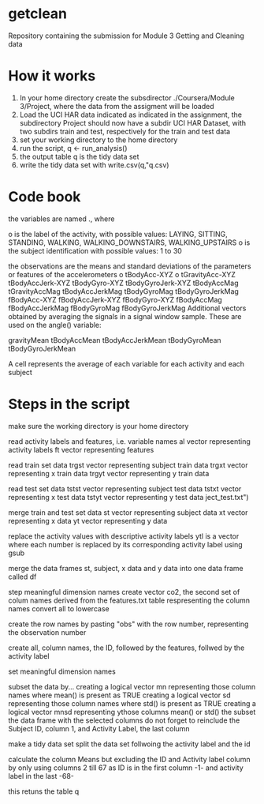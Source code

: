 getclean
========

Repository containing the submission for Module 3 Getting and Cleaning data

How it works
============
1. In your home directory create the subsdirector ./Coursera/Module 3/Project, where the data from the assigment will be loaded
2. Load the UCI HAR data indicated as indicated in the assignment, the subdirectory Project should now have a subdir UCI HAR Dataset, with two subdirs train and test, respectively for the train and test data
3. set your working directory to the home directory
4. run the script, q <- run_analysis()
5. the output table q is the tidy data set
6. write the tidy data set with write.csv(q,"q.csv)
 
Code book
=========
the variables are named <activity>.<subjectid>, where

o <activity> is the label of the activity, with possible values: LAYING, SITTING, STANDING, WALKING, WALKING_DOWNSTAIRS, WALKING_UPSTAIRS
o <subject> is the subject identification with possible values: 1 to 30

the observations are the means and standard deviations of the parameters or features of the accelerometers
o tBodyAcc-XYZ
o tGravityAcc-XYZ
tBodyAccJerk-XYZ
tBodyGyro-XYZ
tBodyGyroJerk-XYZ
tBodyAccMag
tGravityAccMag
tBodyAccJerkMag
tBodyGyroMag
tBodyGyroJerkMag
fBodyAcc-XYZ
fBodyAccJerk-XYZ
fBodyGyro-XYZ
fBodyAccMag
fBodyAccJerkMag
fBodyGyroMag
fBodyGyroJerkMag
Additional vectors obtained by averaging the signals in a signal window sample. These are used on the angle() variable:

gravityMean
tBodyAccMean
tBodyAccJerkMean
tBodyGyroMean
tBodyGyroJerkMean

A cell represents the average of each variable for each activity and each subject

Steps in the script
===================
make sure the working directory is your home directory

read activity labels and features, i.e. variable names
al vector representing activity labels
ft vector representing features

read train set data
trgst vector representing subject train data
trgxt vector representing x train data
trgyt vector representing y train data

read test set data
tstst vector representing subject test data
tstxt vector representing x test data
tstyt vector representing y test data
ject_test.txt")

merge train and test set data
st vector representing subject data
xt vector representing x data
yt vector representing y data

replace the activity values with descriptive activity labels
ytl is a vector where each number is replaced by its corresponding activity label using gsub

merge the data frames st, subject, x data and y data into one data frame called df

step meaningful dimension names
create vector co2, the second set of colum names derived from the features.txt table respresenting the column names
convert all to lowercase

create the row names by pasting "obs" with the row number, representing the observation number

create all, column names, the ID, followed by the features, follwed by the activity label

set meaningful dimension names

subset the data by...
creating a logical vector mn representing those column names where mean() is present as TRUE
creating a logical vector sd representing those column names where std() is present as TRUE
creating a logical vector mnsd representing ythose columns mean() or std()
the subset the data frame with the selected columns
do not forget to reinclude the Subject ID, column 1, and Activity Label, the last column

make a tidy data set
split the data set follwoing the activity label and the id

calculate the column Means but excluding the ID and Activity label column by only using columns 2 till 67
as ID is in the first column -1- and activity label in the last -68- 

this retuns the table q

